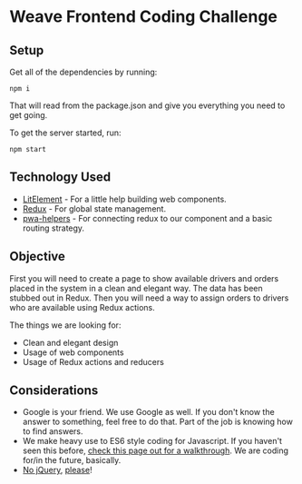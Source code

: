 # Weave Frontend Coding Challenge

## Setup

Get all of the dependencies by running:
```
npm i
```
That will read from the package.json and give you everything you need to get going.

To get the server started, run:
```
npm start
```

## Technology Used
- [LitElement](https://lit-element.polymer-project.org) - For a little help building web components.
- [Redux](https://redux.js.org) - For global state management.
- [pwa-helpers](https://github.com/Polymer/pwa-helpers) - For connecting redux to our component and a basic routing strategy. 

## Objective

First you will need to create a page to show available drivers and orders placed in the system in a clean and elegant way. The data has been stubbed out in Redux. Then you will need a way to assign orders to drivers who are available using Redux actions.

The things we are looking for:
- Clean and elegant design
- Usage of web components
- Usage of Redux actions and reducers

## Considerations
- Google is your friend. We use Google as well. If you don't know the answer to something, feel free to do that. Part of the job is knowing how to find answers.
- We make heavy use to ES6 style coding for Javascript. If you haven't seen this before, [check this page out for a walkthrough](https://babeljs.io/docs/learn-es2015/). We are coding for/in the future, basically.
- [No jQuery](http://youmightnotneedjquery.com), [please](http://vanilla-js.com)!
